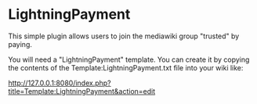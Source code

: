 # LightningPayment

This simple plugin allows users to join the mediawiki group "trusted" by paying.

You will need a "LightningPayment" template. You can create it by copying
the contents of the Template:LightningPayment.txt file into your wiki like:

http://127.0.0.1:8080/index.php?title=Template:LightningPayment&action=edit


